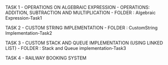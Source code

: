 TASK 1 - OPERATIONS ON ALGEBRAIC EXPRESSION - OPERATIONS: ADDITION, SUBTRACTION AND MULTIPLICATION - FOLDER : Algebraic Expression-Task1

TASK 2 - CUSTOM STRING IMPLEMENTATION - FOLDER : CustomString Implementation-Task2

TASK 3 - CUSTOM STACK AND QUEUE IMPLEMENTATION (USING LINKED LIST) - FOLDER : Stack and Queue implementation-Task3

TASK 4 - RAILWAY BOOKING SYSTEM
